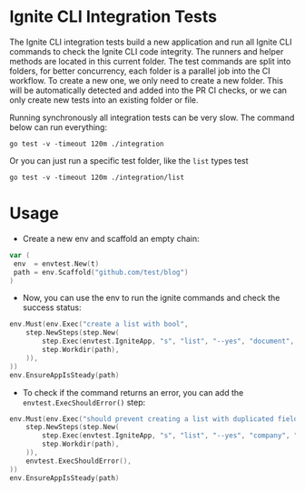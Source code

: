 # Ignite CLI Integration Tests

The Ignite CLI integration tests build a new application and run all Ignite CLI commands to check the Ignite CLI code integrity. The runners and helper methods are located in this current folder. The test commands are split into folders, for better concurrency, each folder is a parallel job into the CI workflow. To create a new one, we only need to create a new folder. This will be automatically detected and added into the PR CI checks, or we can only create new tests into an existing folder or file.

Running synchronously all integration tests can be very slow. The command below can run everything:

```shell
go test -v -timeout 120m ./integration
```

Or you can just run a specific test folder, like the `list` types test

```shell
go test -v -timeout 120m ./integration/list
```

# Usage

- Create a new env and scaffold an empty chain:

```go
var (
 env  = envtest.New(t)
 path = env.Scaffold("github.com/test/blog")
)
```

- Now, you can use the env to run the ignite commands and check the success status:

```go
env.Must(env.Exec("create a list with bool",
    step.NewSteps(step.New(
        step.Exec(envtest.IgniteApp, "s", "list", "--yes", "document", "signed:bool"),
        step.Workdir(path),
    )),
))
env.EnsureAppIsSteady(path)
```

- To check if the command returns an error, you can add the `envtest.ExecShouldError()` step:

```go
env.Must(env.Exec("should prevent creating a list with duplicated fields",
    step.NewSteps(step.New(
        step.Exec(envtest.IgniteApp, "s", "list", "--yes", "company", "name", "name"),
        step.Workdir(path),
    )),
    envtest.ExecShouldError(),
))
env.EnsureAppIsSteady(path)
```
